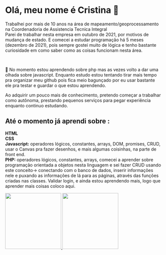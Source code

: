 <h1>Olá, meu nome é Cristina  👋 </h1>


 <p> Trabalhei por mais de 10 anos na área de mapeamento/geoprocessamento na Coordenadoria de Assistencia Tecnica Integral<br>
 Parei de trabalhar nesta empresa em outubro de 2021, por motivos de mudança de estado. E comecei a estudar programação há 5 meses (dezembro de 2021),
 pois sempre gostei muito de lógica e tenho bastante curiosidade em como saber como as coisas funcionam nesta área. </p> <br>

<p>🌱 No momento estou aprendendo sobre php mas as vezes volto a dar uma olhada sobre javascript.   Enquanto estudo estou tentando tirar mais tempo pra organizar meu github pois fica meio bagunçado por eu usar bastante ele pra testar e guardar o que estou aprendendo.</p>
Ao adquirir um pouco mais de conhecimento, pretendo começar a trabalhar como autônoma, prestando pequenos serviços para pegar experiência enquanto continuo estudando.<br>

<h2>Até o momento já aprendi sobre :</h2>

<strong>HTML</strong><br>
<strong>CSS</strong><br>
<strong>Javascript:</strong> operadores lógicos, constantes, arrays, DOM, promises, CRUD, usar o Canvas pra fazer desenhos, e mais algumas coisinhas, na parte de front end.<br>
<strong>PHP:</strong> operadores lógicos, constantes, arrays, comecei a aprender sobre programação orientada a objetos nesta linguagem e sei fazer CRUD usando este conceito-> conectando com o banco de dados, inserir informações nele e puxando as informações de lá para as páginas, através das funções criadas nas classes. Validar login, e ainda estou aprendendo mais, logo que aprender mais coisas coloco aqui. <br>

<div>
<a href="https://github.com/crismgsp">
<img height="180em" src="https://github-readme-stats.vercel.app/api/top-langs/?username=crismgsp&layout=compact&langs_count=7&theme=dracula"/>
<img height="180em" src="https://github-readme-stats.vercel.app/api?username=crismgsp&show_icons=true&theme=dracula&include_all_commits=true&count_private=true"/>
</div>




